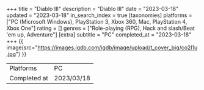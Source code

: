 +++
title = "Diablo III"
description = "Diablo III"
date = "2023-03-18"
updated = "2023-03-18"
in_search_index = true
[taxonomies]
platforms = ["PC (Microsoft Windows), PlayStation 3, Xbox 360, Mac, PlayStation 4, Xbox One"]
rating = []
genres = ["Role-playing (RPG), Hack and slash/Beat 'em up, Adventure"]
[extra]
subtitle = "PC"
completed_at = "2023-03-18"
+++
{{ image(src="https://images.igdb.com/igdb/image/upload/t_cover_big/co2l1u.jpg") }}

|              |            |
| ------------ | ---------- |
| Platforms    | PC |
| Completed at | 2023/03/18 |

